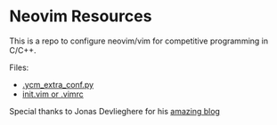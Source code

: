 # Neovim Resources

This is a repo to configure neovim/vim for competitive programming in C/C++.

Files:
* [.ycm_extra_conf.py](./.ycm_extra_conf.py)
* [init.vim or .vimrc](./init.vim)

Special thanks to Jonas Devlieghere for his [amazing blog](https://jonasdevlieghere.com/a-better-youcompleteme-config/)
